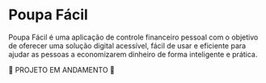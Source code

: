 # Poupa Fácil
Poupa Fácil é uma aplicação de controle financeiro pessoal com o objetivo de oferecer uma solução digital acessível, fácil de usar e eficiente para ajudar as pessoas a economizarem dinheiro de forma inteligente e prática. 

🚧 PROJETO EM ANDAMENTO 🚧
